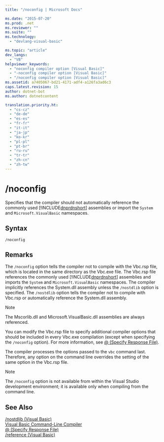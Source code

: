 ```yaml
---
title: "/noconfig | Microsoft Docs"

ms.date: "2015-07-20"
ms.prod: .net
ms.reviewer: ""
ms.suite: ""
ms.technology: 
  - "devlang-visual-basic"

ms.topic: "article"
dev_langs: 
  - "VB"
helpviewer_keywords: 
  - "noconfig compiler option [Visual Basic]"
  - "-noconfig compiler option [Visual Basic]"
  - "/noconfig compiler option [Visual Basic]"
ms.assetid: a7405067-bd21-4171-adf4-a126fa3ad6c3
caps.latest.revision: 15
author: dotnet-bot
ms.author: dotnetcontent

translation.priority.ht: 
  - "cs-cz"
  - "de-de"
  - "es-es"
  - "fr-fr"
  - "it-it"
  - "ja-jp"
  - "ko-kr"
  - "pl-pl"
  - "pt-br"
  - "ru-ru"
  - "tr-tr"
  - "zh-cn"
  - "zh-tw"
---
```

# /noconfig
Specifies that the compiler should not automatically reference the commonly used [!INCLUDE[dnprdnshort](../../../csharp/getting-started/includes/dnprdnshort_md.md)] assemblies or import the `System` and `Microsoft.VisualBasic` namespaces.  
  
## Syntax  
  
```  
/noconfig  
```  
  
## Remarks  
 The `/noconfig` option tells the compiler not to compile with the Vbc.rsp file, which is located in the same directory as the Vbc.exe file. The Vbc.rsp file references the commonly used [!INCLUDE[dnprdnshort](../../../csharp/getting-started/includes/dnprdnshort_md.md)] assemblies and imports the `System` and `Microsoft.VisualBasic` namespaces. The compiler implicitly references the System.dll assembly unless the `/nostdlib` option is specified. The `/nostdlib` option tells the compiler not to compile with Vbc.rsp or automatically reference the System.dll assembly.  
  
> [!NOTE]
>  The Mscorlib.dll and Microsoft.VisualBasic.dll assemblies are always referenced.  
  
 You can modify the Vbc.rsp file to specify additional compiler options that should be included in every Vbc.exe compilation (except when specifying the `/noconfig` option). For more information, see [@ (Specify Response File)](../../../visual-basic/reference/command-line-compiler/specify-response-file.md).  
  
 The compiler processes the options passed to the `vbc` command last. Therefore, any option on the command line overrides the setting of the same option in the Vbc.rsp file.  
  
> [!NOTE]
>  The `/noconfig` option is not available from within the Visual Studio development environment; it is available only when compiling from the command line.  
  
## See Also  
 [/nostdlib (Visual Basic)](../../../visual-basic/reference/command-line-compiler/nostdlib.md)   
 [Visual Basic Command-Line Compiler](../../../visual-basic/reference/command-line-compiler/index.md)   
 [@ (Specify Response File)](../../../visual-basic/reference/command-line-compiler/specify-response-file.md)   
 [/reference (Visual Basic)](../../../visual-basic/reference/command-line-compiler/reference.md)